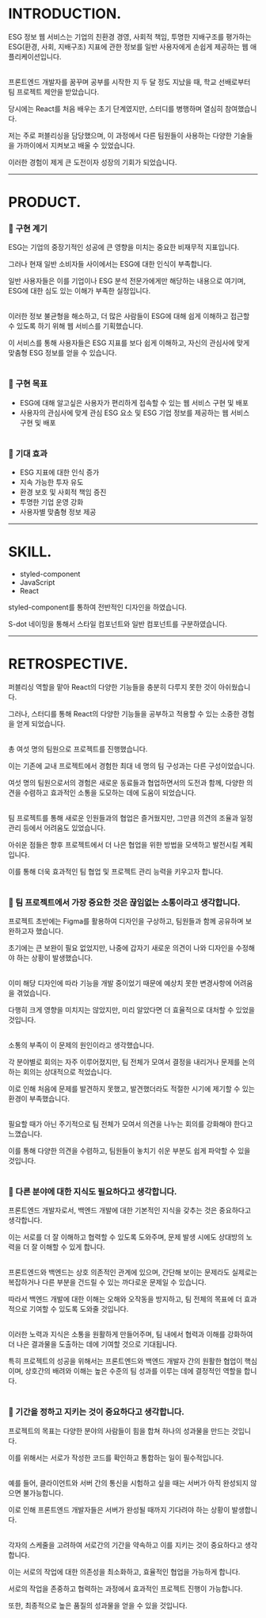 # INTRODUCTION.

ESG 정보 웹 서비스는 기업의 친환경 경영, 사회적 책임, 투명한 지배구조를 평가하는 ESG(환경, 사회, 지배구조) 지표에 관한 정보를 일반 사용자에게 손쉽게 제공하는 웹 애플리케이션입니다.<br/><br/>

프론트엔드 개발자를 꿈꾸며 공부를 시작한 지 두 달 정도 지났을 때, 학교 선배로부터 팀 프로젝트 제안을 받았습니다.

당시에는 React를 처음 배우는 초기 단계였지만, 스터디를 병행하며 열심히 참여했습니다.

저는 주로 퍼블리싱을 담당했으며, 이 과정에서 다른 팀원들이 사용하는 다양한 기술들을 가까이에서 지켜보고 배울 수 있었습니다. 

이러한 경험이 제게 큰 도전이자 성장의 기회가 되었습니다.

---

# PRODUCT.

### 🐽 **구현 계기**

ESG는 기업의 중장기적인 성공에 큰 영향을 미치는 중요한 비재무적 지표입니다. 

그러나 현재 일반 소비자들 사이에서는 ESG에 대한 인식이 부족합니다. 

일반 사용자들은 이를 기업이나 ESG 분석 전문가에게만 해당하는 내용으로 여기며, ESG에 대한 심도 있는 이해가 부족한 실정입니다.<br/><br/>

이러한 정보 불균형을 해소하고, 더 많은 사람들이 ESG에 대해 쉽게 이해하고 접근할 수 있도록 하기 위해 웹 서비스를 기획했습니다. 

이 서비스를 통해 사용자들은 ESG 지표를 보다 쉽게 이해하고, 자신의 관심사에 맞게 맞춤형 ESG 정보를 얻을 수 있습니다.<br/><br/>

### 🐽 **구현 목표**

- ESG에 대해 알고싶은 사용자가 편리하게 접속할 수 있는 웹 서비스 구현 및 배포
- 사용자의 관심사에 맞게 관심 ESG 요소 및 ESG 기업 정보를 제공하는 웹 서비스 구현 및 배포<br/><br/>

### 🐽 **기대 효과**

- ESG 지표에 대한 인식 증가
- 지속 가능한 투자 유도
- 환경 보호 및 사회적 책임 증진
- 투명한 기업 운영 강화
- 사용자별 맞춤형 정보 제공

---

# SKILL.

- styled-component
- JavaScript
- React

styled-component를 통하여 전반적인 디자인을 하였습니다.

S-dot 네이밍을 통해서 스타일 컴포넌트와 일반 컴포넌트를 구분하였습니다.

---

# RETROSPECTIVE.

퍼블리싱 역할을 맡아 React의 다양한 기능들을 충분히 다루지 못한 것이 아쉬웠습니다. 

그러나, 스터디를 통해 React의 다양한 기능들을 공부하고 적용할 수 있는 소중한 경험을 얻게 되었습니다.<br/><br/>


총 여섯 명의 팀원으로 프로젝트를 진행했습니다. 

이는 기존에 교내 프로젝트에서 경험한 최대 네 명의 팀 구성과는 다른 구성이었습니다. 

여섯 명의 팀원으로서의 경험은 새로운 동료들과 협업하면서의 도전과 함께, 다양한 의견을 수렴하고 효과적인 소통을 도모하는 데에 도움이 되었습니다.<br/><br/>


팀 프로젝트를 통해 새로운 인원들과의 협업은 즐거웠지만, 그만큼 의견의 조율과 일정 관리 등에서 어려움도 있었습니다. 

아쉬운 점들은 향후 프로젝트에서 더 나은 협업을 위한 방법을 모색하고 발전시킬 계획입니다. 

이를 통해 더욱 효과적인 팀 협업 및 프로젝트 관리 능력을 키우고자 합니다.<br/><br/>

### 🐽 팀 프로젝트에서 가장 중요한 것은 끊임없는 소통이라고 생각합니다.<br/>

프로젝트 초반에는 Figma를 활용하여 디자인을 구상하고, 팀원들과 함께 공유하며 보완하고자 했습니다.

초기에는 큰 보완이 필요 없었지만, 나중에 갑자기 새로운 의견이 나와 디자인을 수정해야 하는 상황이 발생했습니다.<br/><br/>

이미 해당 디자인에 따라 기능을 개발 중이었기 때문에 예상치 못한 변경사항에 어려움을 겪었습니다. 

다행히 크게 영향을 미치지는 않았지만, 미리 알았다면 더 효율적으로 대처할 수 있었을 것입니다.<br/><br/>

소통의 부족이 이 문제의 원인이라고 생각했습니다. 

각 분야별로 회의는 자주 이루어졌지만, 팀 전체가 모여서 결정을 내리거나 문제를 논의하는 회의는 상대적으로 적었습니다. 

이로 인해 처음에 문제를 발견하지 못했고, 발견했더라도 적절한 시기에 제기할 수 있는 환경이 부족했습니다.<br/><br/>

필요할 때가 아닌 주기적으로 팀 전체가 모여서 의견을 나누는 회의를 강화해야 한다고 느꼈습니다. 

이를 통해 다양한 의견을 수렴하고, 팀원들이 놓치기 쉬운 부분도 쉽게 파악할 수 있을 것입니다.<br/><br/>

### 🐽 다른 분야에 대한 지식도 필요하다고 생각합니다.<br/>

프론트엔드 개발자로서, 백엔드 개발에 대한 기본적인 지식을 갖추는 것은 중요하다고 생각합니다. 

이는 서로를 더 잘 이해하고 협력할 수 있도록 도와주며, 문제 발생 시에도 상대방의 노력을 더 잘 이해할 수 있게 합니다.<br/><br/>

프론트엔드와 백엔드는 상호 의존적인 관계에 있으며, 간단해 보이는 문제라도 실제로는 복잡하거나 다른 부분을 건드릴 수 있는 까다로운 문제일 수 있습니다. 

따라서 백엔드 개발에 대한 이해는 오해와 오작동을 방지하고, 팀 전체의 목표에 더 효과적으로 기여할 수 있도록 도와줄 것입니다.<br/><br/>

이러한 노력과 지식은 소통을 원활하게 만들어주며, 팀 내에서 협력과 이해를 강화하여 더 나은 결과물을 도출하는 데에 기여할 것으로 기대됩니다. 

특히 프로젝트의 성공을 위해서는 프론트엔드와 백엔드 개발자 간의 원활한 협업이 핵심이며, 상호간의 배려와 이해는 높은 수준의 팀 성과를 이루는 데에 결정적인 역할을 합니다.<br/><br/>

### 🐽 기간을 정하고 지키는 것이 중요하다고 생각합니다.

프로젝트의 목표는 다양한 분야의 사람들이 힘을 합쳐 하나의 성과물을 만드는 것입니다. 

이를 위해서는 서로가 작성한 코드를 확인하고 통합하는 일이 필수적입니다.<br/><br/>

예를 들어, 클라이언트와 서버 간의 통신을 시험하고 싶을 때는 서버가 아직 완성되지 않으면 불가능합니다. 

이로 인해 프론트엔드 개발자들은 서버가 완성될 때까지 기다려야 하는 상황이 발생합니다.<br/><br/>

각자의 스케줄을 고려하여 서로간의 기간을 약속하고 이를 지키는 것이 중요하다고 생각합니다. 

이는 서로의 작업에 대한 의존성을 최소화하고, 효율적인 협업을 가능하게 합니다. 

서로의 작업을 존중하고 협력하는 과정에서 효과적인 프로젝트 진행이 가능합니다.

또한, 최종적으로 높은 품질의 성과물을 얻을 수 있을 것입니다.
